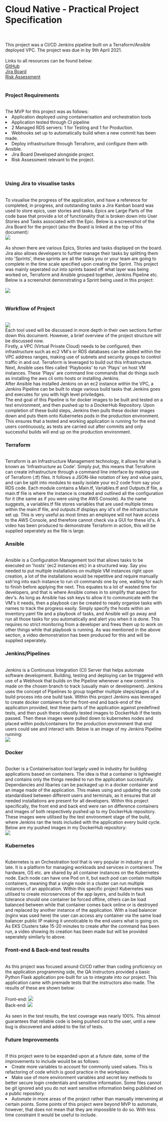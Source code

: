 # Cloud Native - Practical Project Specification  
<br>
<br>
This project was a CI/CD Jenkins pipeline built on a Terraform/Ansible deployed VPC. The project was due in by  
9th April 2021.  
<br>
<br>
Links to all resources can be found below:
<br>
<a href="https://github.com/LuKeF-2021/2ndProjectQA_LF/">GitHub</a>
<br>
<a href="https://lukef.atlassian.net/secure/RapidBoard.jspa?rapidView=3&view=planning.nodetail&epics=visible&issueLimit=100">Jira Board</a>
<br>
<a href="Risk Assessment Luke Foster 2ndQAProject.docx">Risk Assessment</a>
<br>
<br>
<h3>Project Requirements</h3>
<br>
The MVP for this project was as follows:
<br>
<li>Application deployed using containerisation and orchestration tools</li>
<li>Application tested through CI pipeline</li>
<li>2 Managed RDS servers: 1 for Testing and 1 for Production.</li>
<li>Webhooks set up to automatically build when a new commit has been made.</li>
<li>Deploy infrastructure through Terraform, and configure them with Ansible.</li>
<li>Jira Board Developed alongside project.</li>
<li>Risk Assessment relevant to the project.</li>
<br>
<br>
<h3>Using Jira to visualise tasks</h3>
<br>
To visualise the progress of the application, and have a reference for completed, in progress, and outstanding tasks a Jira Kanban board was used to store epics,  
user stories and tasks. Epics are Large Parts of the code base that provide a lot of functionality that is broken down into User Stories and Tasks associated with  
the Epic. Below is a screenshot of the Jira Board for the project (also the Board is linked at the top of this document):
<br>
<img src="https://user-images.githubusercontent.com/78487781/114131757-187d2500-98fb-11eb-8d37-2f44fba50b28.JPG">
<br>
<br>
As shown there are various Epics, Stories and tasks displayed on the board. Jira also allows developers to further manage their tasks by splitting  
them into 'Sprints', these sprints are all the tasks you or your team are going to complete in the time scale specified upon creating the Sprint.  
This project was mainly seperated out into sprints based off what layer was being worked on, Terraform and Ansible grouped together, Jenkins Pipeline etc. Below  
is a screenshot demonstrating a Sprint being used in this project:
<br>
<br>
<img src="https://user-images.githubusercontent.com/78487781/114132039-89bcd800-98fb-11eb-8b1f-e9b68b8c0595.JPG">
<br>
<br>
<h3>Workflow of Project</h3>
<br>
<img src="https://user-images.githubusercontent.com/78487781/114137534-41ee7e80-9904-11eb-9c55-3f55907bd9ac.JPG">
<br>
Each tool used will be discussed in more depth in their own sections further down this document. However, a brief overview of the project  
structure will be discussed now.
<br>
Firstly, a VPC (Virtual Private Cloud) needs to be configured, then infrastructure such as ec2 VM's or RDS databases can be added within the VPC  
address ranges, making use of subnets and security groups to control traffic in and out. Terraform is leveraged to build out this infrastructure.  
Next, Ansible uses files called 'Playbooks' to run 'Plays' on host VM instances. These 'Plays' are command line commands that do things such as  
installing the aws cli onto hosts or installing Jenkins.  
<br>
After Ansible has installed Jenkins on an ec2 instance within the VPC, a Jenkins Pipeline can be built to stage various build tasks that Jenkins  
goes and executes for you with high level priviledges.  
<br>
The end goal of this Pipeline is for docker images to be built and tested on a test environment, and then pushed up to a DockerHub Repository.  
Upon completion of these build steps, Jenkins then pulls these docker images down and puts them onto Kubernetes pods in the production environment.  
This ensures that a tested and working application is running for the end users continuously, as tests are carried out after commits and only successful  
builds will end up on the production environment.
<br>
<h3>Terraform</h3>
<br>
Terraform is an Infrastructure Management technology, it allows for what is known as 'Infrastructure as Code'. Simply put, this means that Terraform can  
create infrastructure through a command line interface by making use of Terraform (.tf) files. It follows a JSON-like notation of key and value pairs,  
and can be split into modules to easily isolate your ec2 code from say your RDS code. Each module contains a Main.tf, Variables.tf and Outputs.tf file,  
a main.tf file is where the instance is created and outlined all the configuration for it (the same as if you were using the AWS Console). As the name suggests,  
a variables.tf file stores variables that are used multiple times within the main.tf file, and outputs.tf displays any id's of the infrastructure set up.  
This is very useful as most times an employee will not have access to the AWS Console, and therefore cannot check via a GUI for these id's. A video has been  
produced to demonstrate Terraform in action, this will be supplied seperately as the file is large.
<br>
<h3>Ansible</h3>
<br>
Ansible is a Configuration Management tool that allows tasks to be executed on 'hosts' (ec2 instances etc) in a structured way. Say you needed to put  
multiple installations on multiple VM instances right upon creation, a lot of the installations would be repetitive and require manually ssh'ing into  
each instance to run cli commands one by one, waiting for each to finish before applying the next. This equates to a lot of wasted time for developers,  
and that is where Ansible comes in to simplify that aspect for dev's. As long as Ansible has ssh keys to allow it to communicate with the VM's it needs,  
then a playbook can be created to neatly organise tasks with names to track the progress easily. Simply specify the hosts within an inventory.yaml file  
and a playbook of tasks, and Ansible will go away and run all those tasks for you automatically and alert you when it is done. This requires no strict  
monitoring from a developer and frees them up to work on other things while that playbook is running. As was mentioned in the above section, a video  
demonstration has been produced for this and will be supplied seperately.
<br>
<h3>Jenkins/Pipelines</h3>
<br>
Jenkins is a Continuous Integration (CI) Server that helps automate software development. Building, testing and deploying can be triggered with use of a  
Webhook that builds on the Pipeline whenever a new commit is made on the chosen branch to track (usually main or development). Jenkins uses the concept of  
Pipelines to group together multiple steps/stages of a build process into one build task. Within this project Jenkins was leveraged to create docker containers  
for the front-end and back-end of the application provided, test these parts of the application against predefined tests, and then push these robustly tested  
images to DockerHub if the tests passed. Then these images were pulled down to kubernetes nodes and placed within pods/containers for the production environment  
that end users could see and interact with. Below is an image of my Jenkins Pipeline running:
<br>
<img src="https://user-images.githubusercontent.com/78487781/114138710-eae9a900-9905-11eb-890a-939dfbba0d94.JPG">
<br>
<h3>Docker</h3>
<br>
Docker is a Containerisation tool largely used in industry for building applications based on containers. The idea is that a container is lightweight and contains  
only the things needed to run the application successfully. Dependancies and libaries can be packaged up in a docker container and an image made of the application.  
This makes using and updating the code standardised between different users and terminals, as it ensures that all needed installations are present for all developers.  
Within this project specifically, the front end and back end were ran on difference containers and images of both respectively pushed up to my DockerHub repository.  
These images were utilised by the test environment stage of the build, where Jenkins ran the tests included with the application every build cycle. Below are my pushed  
images in my DockerHub repository:
<br>
<img src="https://user-images.githubusercontent.com/78487781/114140996-f094be00-9908-11eb-9f4b-78bbcaa0a96f.JPG">
<br>
<h3>Kubernetes</h3>
<br>
Kubernetes is an Orchestration tool that is very popular in industry as of late. It is a platform for managing workloads and services in containers. The hardware,  
OS etc. are shared by all container instances on the Kubernetes node. Each node can have one Pod on it, but each pod can contain multiple containers, meaning that  
a single node in a cluster can run multiple instances of an application. Within this specific project Kubernetes was utilised to create microservices of the app layers,  
and builds in fault tolerance should one container be forced offline, others can be load balanced between while that container comes back online or is destroyed and  
replaced by another instance of the application. With a load balancer (nginx was used here) the user can access any container via the same load balancer public IP  
making it unnoticable to the end users what is going on. As EKS Clusters take 15-20 minutes to create after the command has been run, a video showing its creation  
has been made but will be provided seperately similarly to above.
<br>
<h3>Front-end & Back-end test results</h3>
<br>
As this project was focused around CI/CD rather than coding proficiency on the application programming side, the QA instructors provided a basic  
Python Flask application pre-built for us to integrate into our project. This application came with premade tests that the instructors also made.  
The results of these are shown below:  
<br>
<br>
Front-end:
<img src="https://user-images.githubusercontent.com/78487781/114134902-647e9880-9900-11eb-8188-09854b5038ad.JPG">
<br>
Back-end:
<img src="https://user-images.githubusercontent.com/78487781/114134908-66485c00-9900-11eb-80ea-f7c7ea1c9b9d.JPG">
<br>
<br>
As seen in the test results, the test coverage was nearly 100%. This almost guarantees that reliable code is being pushed out to the user,  
until a new bug is discovered and added to the list of tests.
<br>
<h3>Future Improvements</h3>
<br>
If this project were to be expanded upon at a future date, some of the improvements to include would be as follows:
<br>
<li>Create more variables to account for commonly used values. This is refactoring of code which is good practice in the workplace.</li>
<li>Make use of more environment variables and secret key methods to better secure login credentials and sensitive information. Some  
files cannot be git ignored and you do not want sensitive information being published on a public repository.</li>
<li>Automate in more areas of the project rather than manually intervening at certain points. Some points of this project were beyond MVP  
to automate, however, that does not mean that they are impossible to do so. With less time constraint it would be useful to include.</li>

